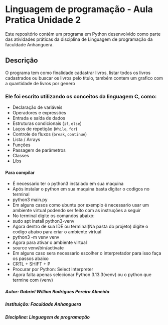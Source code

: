 # Linguagem de programação - Aula Pratica Unidade 2

Este repositório contém um programa em Python desenvolvido como parte das atividades práticas da disciplina de Linguagem de programação da faculdade Anhanguera.

## Descrição
O programa tem como finalidade cadastrar livros, listar todos os livros cadastrados ou buscar os livros pelo título, também contem um grafico com a quantidade de livros por genero

### Ele foi escrito utilizando os conceitos da linguagem C, como:
- Declaração de variáveis
- Operadores e expressões
- Entrada e saída de dados
- Estruturas condicionais (`if`, `else`)
- Laços de repetição (`While`, `for`)
- Controle de fluxos (`break`, `continue`)
- Lista / Arrays
- Funções
- Passagem de parâmetros
- Classes
- Libs

#### Para compilar
- É necessario ter o python3 instalado em sua maquina
- Após instalar o python em sua maquina basta digitar o codigos no terminal
- python3 main.py
- Em alguns casos como ubuntu por exemplo é necessario usar um ambiente virtual podendo ser feito com as instruções a seguir
- No terminal digite os comandos abaixo:
- sudo apt install python3-venv
- Agora dentro de sua IDE ou terminal(Na pasta do projeto) digite o codigo abaixo para criar o ambiente virtual
- python3 -m venv venv
- Agora para ativar o ambiente virtual
- source venv/bin/activate
- Em alguns caso sera necessario escolher o interpretador para isso faça os passos abaixo
- CRTL + SHIFT + P
- Procurar por Python: Select Interpreter
- Agora falta apenas selecionar Python 3.13.3(venv) ou o python que termine com (venv)

##### Autor: Gabriel Willian Rodrigues Pereira Almeida
##### Instituição: Faculdade Anhanguera
##### Disciplina: Linguagem de programação